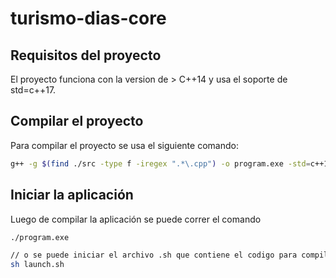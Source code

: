 # turismo-dias-core

## Requisitos del proyecto

El proyecto funciona con la version de > C++14 y usa el soporte de std=c++17.

## Compilar el proyecto

Para compilar el proyecto se usa el siguiente comando:

```bash
g++ -g $(find ./src -type f -iregex ".*\.cpp") -o program.exe -std=c++17
```

## Iniciar la aplicación

Luego de compilar la aplicación se puede correr el comando 

```bash
./program.exe

// o se puede iniciar el archivo .sh que contiene el codigo para compilar y levantar la aplicación con un solo comando:
sh launch.sh
``` 

